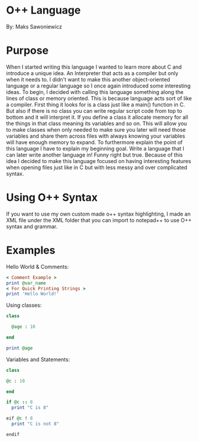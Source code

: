 # O++ Language
By: Maks Sawoniewicz

# Purpose

When I started writing this language I wanted to learn more about C and introduce a unique idea. An Interpreter that acts as a compiler but only when it needs to. I didn't want to make this another object-oriented language or a regular language so I once again introduced some interesting ideas. To begin, I decided with calling this language something along the lines of class or memory oriented. This is because language acts sort of like a compiler. First thing it looks for is a class just like a main() function in C. But also if there is no class you can write regular script code from top to bottom and it will interpret it. If you define a class it allocate memory for all the things in that class meaning its variables and so on. This will allow you to make classes when only needed to make sure you later will need those variables and share them across files with always knowing your variables will have enough memory to expand. To furthermore explain the point of this language I have to explain my beginning goal. Write a language that I can later write another language in! Funny right but true. Because of this idea I decided to make this language focused on having interesting features when opening files just like in C but with less messy and over complicated syntax.

# Using O++ Syntax
If you want to use my own custom made o++ syntax highlighting, I made an XML file under the XML folder that you can import to notepad++ to use O++ syntax and grammar.

# Examples

Hello World & Comments:
```ruby
< Comment Example >
print @var_name
< For Quick Printing Strings >
print 'Hello World!'
```
Using classes:
```ruby
class

  @age : 10

end

print @age
```
Variables and Statements:
```ruby
class

@c : 10

end

if @c :: 8
  print "C is 8"

eif @c ! 8
  print "C is not 8"

endif
```
